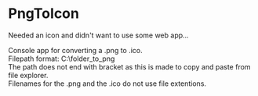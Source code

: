# PngToIcon
Needed an icon and didn't want to use some web app...

Console app for converting a .png to .ico.<br>
Filepath format: C:\folder_to_png<br>
The path does not end with bracket as this is made to copy and paste from file explorer.<br>
Filenames for the .png and the .ico do not use file extentions.<br>
